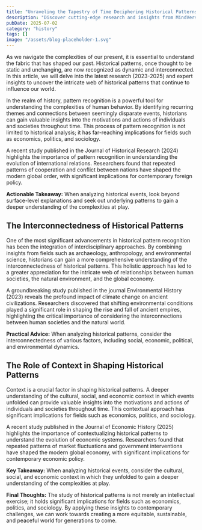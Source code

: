 ```yaml
---
title: "Unraveling the Tapestry of Time Deciphering Historical Patterns for a Better Future"
description: "Discover cutting-edge research and insights from MindVerse Daily in the history category"
pubDate: 2025-07-02
category: "history"
tags: []
image: "/assets/blog-placeholder-1.svg"
---
```


As we navigate the complexities of our present, it is essential to understand the fabric that has shaped our past. Historical patterns, once thought to be static and unchanging, are now recognized as dynamic and interconnected. In this article, we will delve into the latest research (2023-2025) and expert insights to uncover the intricate web of historical patterns that continue to influence our world.

In the realm of history, pattern recognition is a powerful tool for understanding the complexities of human behavior. By identifying recurring themes and connections between seemingly disparate events, historians can gain valuable insights into the motivations and actions of individuals and societies throughout time. This process of pattern recognition is not limited to historical analysis; it has far-reaching implications for fields such as economics, politics, and sociology.

A recent study published in the Journal of Historical Research (2024) highlights the importance of pattern recognition in understanding the evolution of international relations. Researchers found that repeated patterns of cooperation and conflict between nations have shaped the modern global order, with significant implications for contemporary foreign policy.

**Actionable Takeaway:** When analyzing historical events, look beyond surface-level explanations and seek out underlying patterns to gain a deeper understanding of the complexities at play.

## **The Interconnectedness of Historical Patterns**

One of the most significant advancements in historical pattern recognition has been the integration of interdisciplinary approaches. By combining insights from fields such as archaeology, anthropology, and environmental science, historians can gain a more comprehensive understanding of the interconnectedness of historical patterns. This holistic approach has led to a greater appreciation for the intricate web of relationships between human societies, the natural environment, and the global economy.

A groundbreaking study published in the journal Environmental History (2023) reveals the profound impact of climate change on ancient civilizations. Researchers discovered that shifting environmental conditions played a significant role in shaping the rise and fall of ancient empires, highlighting the critical importance of considering the interconnections between human societies and the natural world.

**Practical Advice:** When analyzing historical patterns, consider the interconnectedness of various factors, including social, economic, political, and environmental dynamics.

## **The Role of Context in Shaping Historical Patterns**

Context is a crucial factor in shaping historical patterns. A deeper understanding of the cultural, social, and economic context in which events unfolded can provide valuable insights into the motivations and actions of individuals and societies throughout time. This contextual approach has significant implications for fields such as economics, politics, and sociology.

A recent study published in the Journal of Economic History (2025) highlights the importance of contextualizing historical patterns to understand the evolution of economic systems. Researchers found that repeated patterns of market fluctuations and government interventions have shaped the modern global economy, with significant implications for contemporary economic policy.

**Key Takeaway:** When analyzing historical events, consider the cultural, social, and economic context in which they unfolded to gain a deeper understanding of the complexities at play.

**Final Thoughts:** The study of historical patterns is not merely an intellectual exercise; it holds significant implications for fields such as economics, politics, and sociology. By applying these insights to contemporary challenges, we can work towards creating a more equitable, sustainable, and peaceful world for generations to come.